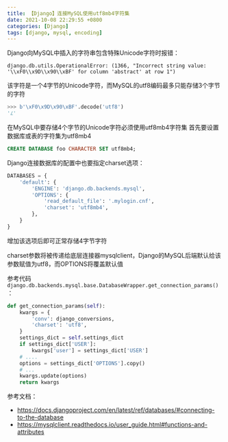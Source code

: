 ```yaml
---
title: 【Django】连接MySQL使用utf8mb4字符集
date: 2021-10-08 22:29:55 +0800
categories: [Django]
tags: [django, mysql, encoding]
---
```

Django向MySQL中插入的字符串包含特殊Unicode字符时报错：
```
django.db.utils.OperationalError: (1366, "Incorrect string value: '\\xF0\\x9D\\x90\\xBF' for column 'abstract' at row 1")
```

该字符是一个4字节的Unicode字符，而MySQL的utf8编码最多只能存储3个字节的字符
```python
>>> b'\xF0\x9D\x90\xBF'.decode('utf8')
'𝐿'
```

在MySQL中要存储4个字节的Unicode字符必须使用utf8mb4字符集
首先要设置数据库或表的字符集为utf8mb4
```sql
CREATE DATABASE foo CHARACTER SET utf8mb4;
```

Django连接数据库的配置中也要指定charset选项：
```python
DATABASES = {
    'default': {
        'ENGINE': 'django.db.backends.mysql',
        'OPTIONS': {
            'read_default_file': '.mylogin.cnf',
            'charset': 'utf8mb4',
        },
    }
}
```

增加该选项后即可正常存储4字节字符

charset参数将被传递给底层连接器mysqlclient，Django的MySQL后端默认给该参数赋值为utf8，而OPTIONS将覆盖默认值

参考代码`django.db.backends.mysql.base.DatabaseWrapper.get_connection_params()`：
```python
def get_connection_params(self):
    kwargs = {
        'conv': django_conversions,
        'charset': 'utf8',
    }
    settings_dict = self.settings_dict
    if settings_dict['USER']:
        kwargs['user'] = settings_dict['USER']
    # ....
    options = settings_dict['OPTIONS'].copy()
    # ...
    kwargs.update(options)
    return kwargs
```

参考文档：
* <https://docs.djangoproject.com/en/latest/ref/databases/#connecting-to-the-database>
* <https://mysqlclient.readthedocs.io/user_guide.html#functions-and-attributes>
